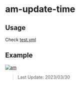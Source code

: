 # am-update-time

## Usage

Check [test.yml](.github/workflows/test.yml)

## Example

[![am][am-logo]][am-url]
> Last Update: 2023/03/30

[am-logo]:https://img.shields.io/badge/Apple%20Music-歌单-FA243C?logo=applemusic&logoColor=white&style=flat-square
[am-url]:https://music.apple.com/cn/playlist/just-my-favorite/pl.u-8aAVZglHWya2xM